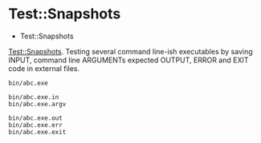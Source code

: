 # Test::Snapshots

* Test::Snapshots


[Test::Snapshots](https://metacpan.org/pod/Test::Snapshots).
Testing several command line-ish executables by saving INPUT,
command line ARGUMENTs expected OUTPUT, ERROR and EXIT code in external files.


```
bin/abc.exe

bin/abc.exe.in
bin/abc.exe.argv

bin/abc.exe.out
bin/abc.exe.err
bin/abc.exe.exit
```







